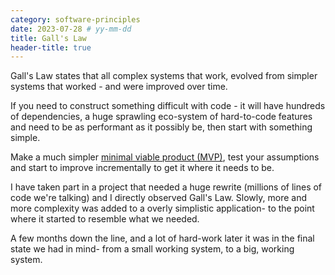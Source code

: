 ```yaml
---
category: software-principles
date: 2023-07-28 # yy-mm-dd
title: Gall's Law
header-title: true
---
```


Gall's Law states that all complex systems that work, evolved from simpler systems that worked - and were improved over time.

If you need to construct something difficult with code - it will have hundreds of dependencies, a huge sprawling eco-system of hard-to-code features and need to be as performant as it possibly be, then start with something simple.

Make a much simpler [minimal viable product (MVP)](https://en.wikipedia.org/wiki/Minimum_viable_product), test your assumptions and start to improve incrementally to get it where it needs to be.

I have taken part in a project that needed a huge rewrite (millions of lines of code we're talking) and I directly observed Gall's Law. Slowly, more and more complexity was added to a overly simplistic application- to the point where it started to resemble what we needed.

A few months down the line, and a lot of hard-work later it was in the final state we had in mind- from a small working system, to a big, working system.